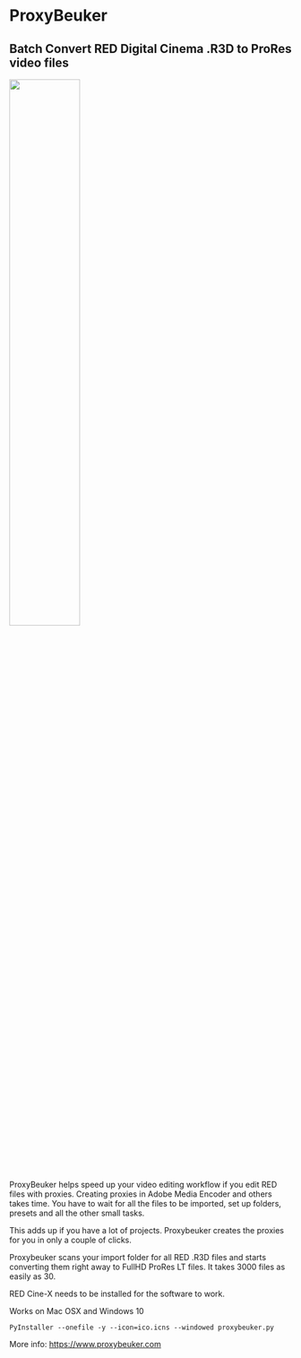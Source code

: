 # ProxyBeuker
## Batch Convert RED Digital Cinema .R3D to ProRes video files

<img src="https://i.imgur.com/lu5q0OS.png" width="50%" height="50%">

ProxyBeuker helps speed up your video editing workflow if you edit RED files with proxies.
Creating proxies in Adobe Media Encoder and others takes time. You have to wait for all the files to be imported, set up folders, presets and all the other small tasks. 

This adds up if you have a lot of projects. Proxybeuker creates the proxies for you in only a couple of clicks.

Proxybeuker scans your import folder for all RED .R3D files and  starts converting them right away to FullHD ProRes LT files. It takes 3000 files as easily as 30. 

RED Cine-X needs to be installed for the software to work. 

Works on Mac OSX and Windows 10

    PyInstaller --onefile -y --icon=ico.icns --windowed proxybeuker.py
      
More info:
https://www.proxybeuker.com